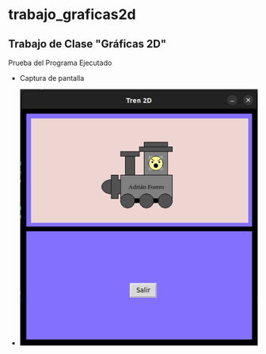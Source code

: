 # trabajo_graficas2d

## Trabajo de Clase "Gráficas 2D"

Prueba del Programa Ejecutado

- Captura de pantalla

- ![captura de pantalla](img/tren2d.png)
